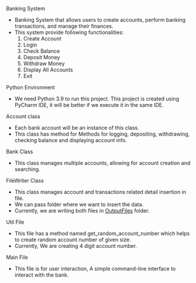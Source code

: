 Banking System
- Banking System that allows users to create accounts, perform banking transactions, and manage their finances.
- This system provide following functionalities:
  1. Create Account 
  2. Login 
  3. Check Balance 
  4. Deposit Money
  5. Withdraw Money
  6. Display All Accounts
  7. Exit



Python Environment
- We need Python 3.9 to run this project. This project is created using PyCharm IDE, it will be better if we execute it in the same IDE.

Account class
- Each bank account will be an instance of this class.
- This class has method for Methods for logging, depositing, withdrawing, checking balance and displaying account info.


Bank Class
- This class manages multiple accounts, allowing for account creation and searching.


FileWriter Class
- This class manages account and transactions related detail insertion in file.
- We can pass folder where we want to insert the data.
- Currently, we are writing both files in [OutputFiles](src/OutputFiles) folder.


Util File
- This file has a method named get_random_account_number which helps to create random account number of given size.
- Currently, We are creating 4 digit account number.

Main File
- This file is for user interaction, A simple command-line interface to interact with the bank.